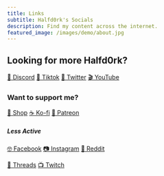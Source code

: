 ```yaml
---
title: Links
subtitle: Halfd0rk's Socials
description: Find my content across the internet.
featured_image: /images/demo/about.jpg
---
```



## Looking for more Halfd0rk?

<a href="https://discord.gg/bBQEFVavZd" class="button button--discord">👾 Discord</a>
<a href="https://www.tiktok.com/@halfd0rk" class="button button--tiktok">🎵 Tiktok</a>
<a href="https://twitter.com/halfd0rk" class="button button--twitter">🦆 Twitter</a>
<a href="https://www.youtube.com/@halfd0rk/" class="button button--youtube">🎬 YouTube</a>
<!--<a href="https://www.youtube.com/@halfd0rktutorials" class="button button--sandbox">🏫 TSB Tutorials</a> 
<a href="https://www.sandbox.game/en/users/halfd0rk/0d54ba22-f2ff-44e8-8947-e7eb85cd3349/?tab=Experiences" class="button button--sandbox">🎮 My Sandbox</a>-->

### Want to support me?
<a href="https://shop.halfd0rk.com/" class="button button--shop">👜 Shop</a>
<a href="https://ko-fi.com/halfd0rk" class="button button--kofi">☕ Ko-fi</a>
<a href="https://www.patreon.com/halfd0rk" class="button button--patreon">💌 Patreon</a>

##### Less Active
<a href="https://www.facebook.com/profile.php?id=100090145293991" class="button button--facebook">🤓 Facebook</a>
<a href="https://www.instagram.com/halfd0rk/" class="button button--instagram">📷 Instagram</a>
<a href="https://www.reddit.com/r/halfd0rk/" class="button button--reddit">🤖 Reddit</a>
<!--<a href="https://t.me/halfd0rk" class="button button--telegram">💬 Telegram</a>-->
<a href="https://www.threads.net/@halfd0rk" class="button button--threads">🧵 Threads</a>
<a href="https://www.twitch.tv/halfd0rk" class="button button--twitch">📺 Twitch</a>